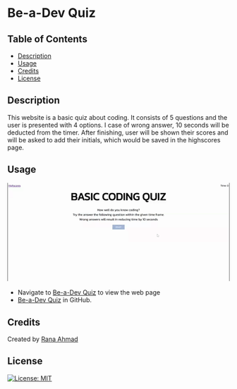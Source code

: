 # Be-a-Dev Quiz

## Table of Contents

- [Description](#description)
- [Usage](#usage)
- [Credits](#credits)
- [License](#license)

## Description

This website is a basic quiz about coding. It consists of 5 questions and the user is presented with 4 options. I case of wrong answer, 10 seconds will be deducted from the timer. After finishing, user will be shown their scores and will be asked to add their initials, which would be saved in the highscores page.

## Usage

![Be-a-Dev Quiz](./assets/image/be-a-dev.gif)

- Navigate to [Be-a-Dev Quiz](https://rak100.github.io/be-a-dev/) to view the web page
- [Be-a-Dev Quiz](https://github.com/rak100/be-a-dev.git) in GitHub.

## Credits

Created by [Rana Ahmad](https://github.com/rak100)

## License

[![License: MIT](https://img.shields.io/badge/License-MIT-yellow.svg)](https://opensource.org/licenses/MIT)
